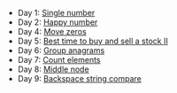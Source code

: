 - Day 1: [Single number](https://github.com/dgharsallah/leetcode-solutions/blob/master/30-days%20LeetCoding%20challenge/Day%201%20-%20Single%20number.py)
- Day 2: [Happy number](https://github.com/dgharsallah/leetcode-solutions/blob/master/30-days%20LeetCoding%20challenge/Day%202%20-%20Happy%20number.py)
- Day 4: [Move zeros](https://github.com/dgharsallah/leetcode-solutions/blob/master/30-days%20LeetCoding%20challenge/Day%204%20-%20Moves%20zeros.py)
- Day 5: [Best time to buy and sell a stock II](https://github.com/dgharsallah/leetcode-solutions/blob/master/30-days%20LeetCoding%20challenge/Day%205%20-%20best%20time%20to%20buy%20and%20sell%20stock%20II.py)
- Day 6: [Group anagrams](https://github.com/dgharsallah/leetcode-solutions/blob/master/30-days%20LeetCoding%20challenge/Day%206%20-%20Group%20anagrams.py)
- Day 7: [Count elements](https://github.com/dgharsallah/leetcode-solutions/blob/master/30-days%20LeetCoding%20challenge/Day%207%20-%20Count%20elements.py)
- Day 8: [Middle node](https://github.com/dgharsallah/leetcode-solutions/blob/master/30-days%20LeetCoding%20challenge/Day%208%20-%20Middle%20node.py)
- Day 9: [Backspace string compare](https://github.com/dgharsallah/leetcode-solutions/blob/master/30-days%20LeetCoding%20challenge/Day%209%20-%20Backspace%20string%20compare.py)

